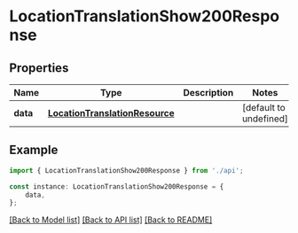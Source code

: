 # LocationTranslationShow200Response


## Properties

Name | Type | Description | Notes
------------ | ------------- | ------------- | -------------
**data** | [**LocationTranslationResource**](LocationTranslationResource.md) |  | [default to undefined]

## Example

```typescript
import { LocationTranslationShow200Response } from './api';

const instance: LocationTranslationShow200Response = {
    data,
};
```

[[Back to Model list]](../README.md#documentation-for-models) [[Back to API list]](../README.md#documentation-for-api-endpoints) [[Back to README]](../README.md)
